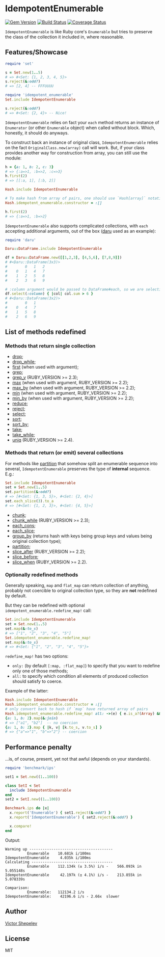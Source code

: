 # IdempotentEnumerable

[![Gem Version](https://badge.fury.io/rb/idempotent_enumerable.svg)](http://badge.fury.io/rb/idempotent_enumerable)
[![Build Status](https://travis-ci.org/zverok/idempotent_enumerable.svg?branch=master)](https://travis-ci.org/zverok/idempotent_enumerable)
[![Coverage Status](https://coveralls.io/repos/zverok/idempotent_enumerable/badge.svg?branch=master)](https://coveralls.io/r/zverok/idempotent_enumerable?branch=master)


`IdempotentEnumerable` is like Ruby core's `Enumerable` but tries to preserve the class of the
collection it included in, where reasonable.

## Features/Showcase

```ruby
require 'set'

s = Set.new(1..5)
# => #<Set: {1, 2, 3, 4, 5}>
s.reject(&:odd?)
# => [2, 4] -- FFFUUUU

require 'idempotent_enumerable'
Set.include IdempotentEnumerable

s.reject(&:odd?)
# => #<Set: {2, 4}> -- Nice!
```

`IdempotentEnumerable` relies on fact your `each` method returns an instance of `Enumerator` (or
other `Enumerable` object) when called without block. Which, honestly, it should do anyways.

To construct back an instance of original class, `IdempotentEnumerable` relies on the fact
`OriginalClass.new(array)` call will work. But, if your class provides another way for construction
from array, you can still use the module:

```ruby
h = {a: 1, b: 2, c: 3}
# => {:a=>1, :b=>2, :c=>3}
h.first(2)
# => [[:a, 1], [:b, 2]]

Hash.include IdempotentEnumerable

# To make hash from array of pairs, one should use `Hash[array]` notation.
Hash.idempotent_enumerable.constructor = :[]

h.first(2)
# => {:a=>1, :b=>2}
```

`IdempotentEnumerable` also supports complicated collections, with `each` accepting additional
arguments, out of the box ([daru](https://github.com/SciRuby/daru) used as an example):

```ruby
require 'daru'

Daru::DataFrame.include IdempotentEnumerable

df = Daru::DataFrame.new([[1,2,3], [4,5,6], [7,8,9]])
# #<Daru::DataFrame(3x3)>
#        0   1   2
#    0   1   4   7
#    1   2   5   8
#    2   3   6   9

# :column argument would be passed to DataFrame#each, so we are selecting columns
df.select(:column) { |col| col.sum > 6 }
# #<Daru::DataFrame(3x2)>
#        0   1
#    0   4   7
#    1   5   8
#    2   6   9
```

## List of methods redefined

### Methods that return single collection

* [drop](https://ruby-doc.org/core-2.4.2/Enumerable.html#method-i-drop);
* [drop_while](https://ruby-doc.org/core-2.4.2/Enumerable.html#method-i-drop_while);
* [first](https://ruby-doc.org/core-2.4.2/Enumerable.html#method-i-first) (when used with argument);
* [grep](https://ruby-doc.org/core-2.4.2/Enumerable.html#method-i-grep);
* [grep_v](https://ruby-doc.org/core-2.4.2/Enumerable.html#method-i-grep_v) (RUBY_VERSION >= 2.3);
* [max](https://ruby-doc.org/core-2.4.2/Enumerable.html#method-i-max) (when used with argument, RUBY_VERSION >= 2.2);
* [max_by](https://ruby-doc.org/core-2.4.2/Enumerable.html#method-i-max_by) (when used with argument, RUBY_VERSION >= 2.2);
* [min](https://ruby-doc.org/core-2.4.2/Enumerable.html#method-i-min) (when used with argument, RUBY_VERSION >= 2.2);
* [min_by](https://ruby-doc.org/core-2.4.2/Enumerable.html#method-i-min_by) (when used with argument, RUBY_VERSION >= 2.2);
* [reduce](https://ruby-doc.org/core-2.4.2/Enumerable.html#method-i-reduce);
* [reject](https://ruby-doc.org/core-2.4.2/Enumerable.html#method-i-reject);
* [select](https://ruby-doc.org/core-2.4.2/Enumerable.html#method-i-select);
* [sort](https://ruby-doc.org/core-2.4.2/Enumerable.html#method-i-sort);
* [sort_by](https://ruby-doc.org/core-2.4.2/Enumerable.html#method-i-sort_by);
* [take](https://ruby-doc.org/core-2.4.2/Enumerable.html#method-i-take);
* [take_while](https://ruby-doc.org/core-2.4.2/Enumerable.html#method-i-take_while);
* [uniq](https://ruby-doc.org/core-2.4.2/Enumerable.html#method-i-uniq)  (RUBY_VERSION >= 2.4).

### Methods that return (or emit) several collections

For methods like [partition](https://ruby-doc.org/core-2.4.2/Enumerable.html#method-i-partition) that
somehow split an enumerable sequence into several, `IdempotentEnumerable` preserves the type of
**internal** sequence. E.g.:

```ruby
Set.include IdempotentEnumerable
set = Set.new(1..5)
set.partition(&:odd?)
# => [#<Set: {1, 3, 5}>, #<Set: {2, 4}>]
set.each_slice(3).to_a
# => [#<Set: {1, 2, 3}>, #<Set: {4, 5}>]
```

* [chunk](https://ruby-doc.org/core-2.4.2/Enumerable.html#method-i-chunk);
* [chunk_while](https://ruby-doc.org/core-2.4.2/Enumerable.html#method-i-chunk_while) (RUBY_VERSION >= 2.3);
* [each_cons](https://ruby-doc.org/core-2.4.2/Enumerable.html#method-i-each_cons);
* [each_slice](https://ruby-doc.org/core-2.4.2/Enumerable.html#method-i-each_slice);
* [group_by](https://ruby-doc.org/core-2.4.2/Enumerable.html#method-i-group_by) (returns hash with
  keys being group keys and values being original collection type);
* [partition](https://ruby-doc.org/core-2.4.2/Enumerable.html#method-i-partition);
* [slice_after](https://ruby-doc.org/core-2.4.2/Enumerable.html#method-i-slice_after) (RUBY_VERSION >= 2.2);
* [slice_before](https://ruby-doc.org/core-2.4.2/Enumerable.html#method-i-slice_before);
* [slice_when](https://ruby-doc.org/core-2.4.2/Enumerable.html#method-i-slice_when) (RUBY_VERSION >= 2.2).

### Optionally redefined methods

Generally speaking, `map` and `flat_map` can return collection of anything, probably not coercible
to original collection type, so they are **not** redefined by default.

But they can be redefined with optional `idempotent_enumerable.redefine_map!` call:

```ruby
Set.include IdempotentEnumerable
set = Set.new(1..5)
set.map(&:to_s)
# => ["1", "2", "3", "4", "5"]
Set.idempotent_enumerable.redefine_map!
set.map(&:to_s)
# => #<Set: {"1", "2", "3", "4", "5"}>
```

`redefine_map!` has two options:
* `only:` (by default `[:map, :flat_map]`) to specify that you want to redefine only one of those
  methods;
* `all:` to specify which condition all elements of produced collection should satisfy to coerce.

Example of the latter:

```ruby
Hash.include IdempotentEnumerable
Hash.idempotent_enumerable.constructor = :[]
# only convert back to hash if `map` have returned array of pairs
Hash.idempotent_enumerable.redefine_map! all: ->(e) { e.is_a?(Array) && e.count == 2 }
{a: 1, b: 2}.map(&:join)
# => ["a1", "b2"]  -- no coercion
{a: 1, b: 2}.map { |k, v| [k.to_s, v.to_s] }
# => {"a"=>"1", "b"=>"2"} -- coercion
```

## Performance penalty

...is, of course, present, yet not that awful (depends on your standards).

```ruby
require 'benchmark/ips'

set1 = Set.new((1..100))

class SetI < Set
  include IdempotentEnumerable
end
set2 = SetI.new((1..100))

Benchmark.ips do |x|
  x.report('Enumerable') { set1.reject(&:odd?) }
  x.report('IdempotentEnumerable') { set2.reject(&:odd?) }

  x.compare!
end
```

Output:

```
Warming up --------------------------------------
          Enumerable    10.681k i/100ms
IdempotentEnumerable     4.035k i/100ms
Calculating -------------------------------------
          Enumerable    112.134k (± 3.5%) i/s -    566.093k in   5.055148s
IdempotentEnumerable     42.197k (± 4.1%) i/s -    213.855k in   5.078339s

Comparison:
          Enumerable:   112134.2 i/s
IdempotentEnumerable:    42196.6 i/s - 2.66x  slower
```

## Author

[Victor Shepelev](http://zverok.github.io/)

## License

MIT
